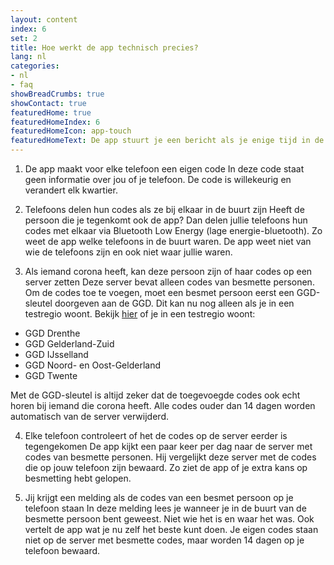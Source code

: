 ```yaml
---
layout: content
index: 6
set: 2
title: Hoe werkt de app technisch precies?
lang: nl
categories:
- nl
- faq
showBreadCrumbs: true
showContact: true
featuredHome: true
featuredHomeIndex: 6
featuredHomeIcon: app-touch
featuredHomeText: De app stuurt je een bericht als je enige tijd in de buurt bent geweest van iemand die besmet is met het coronavirus.
---
```


1. De app maakt voor elke telefoon een eigen code
In deze code staat geen informatie over jou of je telefoon. De code is willekeurig en verandert elk kwartier.

2. Telefoons delen hun codes als ze bij elkaar in de buurt zijn
Heeft de persoon die je tegenkomt ook de app? Dan delen jullie telefoons hun codes met elkaar via Bluetooth Low Energy (lage energie-bluetooth). Zo weet de app welke telefoons in de buurt waren. De app weet niet van wie de telefoons zijn en ook niet waar jullie waren.

3. Als iemand corona heeft, kan deze persoon zijn of haar codes op een server zetten
Deze server bevat alleen codes van besmette personen. Om de codes toe te voegen, moet een besmet persoon eerst een GGD-sleutel doorgeven aan de GGD. Dit kan nu nog alleen als je in een testregio woont.
Bekijk [hier](https://www.regioatlas.nl/indelingen/indelingen_indeling/t/ggd_s) of je in een testregio woont:  

- GGD Drenthe
- GGD Gelderland-Zuid
- GGD IJsselland
- GGD Noord- en Oost-Gelderland
- GGD Twente

Met de GGD-sleutel is altijd zeker dat de toegevoegde codes ook echt horen bij iemand die corona heeft. Alle codes ouder dan 14 dagen worden automatisch van de server verwijderd.

4. Elke telefoon controleert of het de codes op de server eerder is tegengekomen
De app kijkt een paar keer per dag naar de server met codes van besmette personen. Hij vergelijkt deze server met de codes die op jouw telefoon zijn bewaard. Zo ziet de app of je extra kans op besmetting hebt gelopen.

5. Jij krijgt een melding als de codes van een besmet persoon op je telefoon staan
In deze melding lees je wanneer je in de buurt van de besmette persoon bent geweest. Niet wie het is en waar het was. Ook vertelt de app wat je nu zelf het beste kunt doen. Je eigen codes staan niet op de server met besmette codes, maar worden 14 dagen op je telefoon bewaard.
 